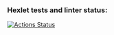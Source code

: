 ### Hexlet tests and linter status:
[![Actions Status](https://github.com/polinakren/frontend-project-44/actions/workflows/hexlet-check.yml/badge.svg)](https://github.com/polinakren/frontend-project-44/actions)